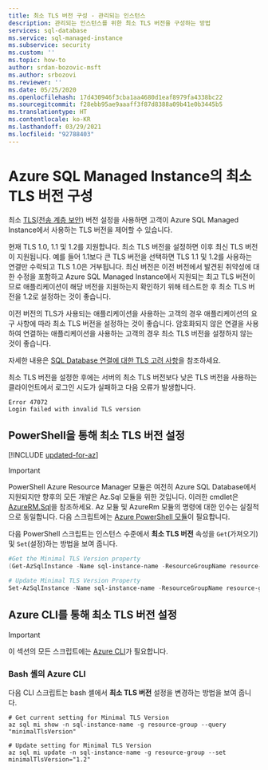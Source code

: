 ```yaml
---
title: 최소 TLS 버전 구성 - 관리되는 인스턴스
description: 관리되는 인스턴스를 위한 최소 TLS 버전을 구성하는 방법
services: sql-database
ms.service: sql-managed-instance
ms.subservice: security
ms.custom: ''
ms.topic: how-to
author: srdan-bozovic-msft
ms.author: srbozovi
ms.reviewer: ''
ms.date: 05/25/2020
ms.openlocfilehash: 17d430946f3cba1aa4680d1eaf8979fa4338bc22
ms.sourcegitcommit: f28ebb95ae9aaaff3f87d8388a09b41e0b3445b5
ms.translationtype: HT
ms.contentlocale: ko-KR
ms.lasthandoff: 03/29/2021
ms.locfileid: "92788403"
---
```

# <a name="configure-minimal-tls-version-in-azure-sql-managed-instance"></a>Azure SQL Managed Instance의 최소 TLS 버전 구성
최소 [TLS(전송 계층 보안)](https://support.microsoft.com/help/3135244/tls-1-2-support-for-microsoft-sql-server) 버전 설정을 사용하면 고객이 Azure SQL Managed Instance에서 사용하는 TLS 버전을 제어할 수 있습니다.

현재 TLS 1.0, 1.1 및 1.2를 지원합니다. 최소 TLS 버전을 설정하면 이후 최신 TLS 버전이 지원됩니다. 예를 들어 1.1보다 큰 TLS 버전을 선택하면 TLS 1.1 및 1.2를 사용하는 연결만 수락되고 TLS 1.0은 거부됩니다. 최신 버전은 이전 버전에서 발견된 취약성에 대한 수정을 포함하고 Azure SQL Managed Instance에서 지원되는 최고 TLS 버전이므로 애플리케이션이 해당 버전을 지원하는지 확인하기 위해 테스트한 후 최소 TLS 버전을 1.2로 설정하는 것이 좋습니다.

이전 버전의 TLS가 사용되는 애플리케이션을 사용하는 고객의 경우 애플리케이션의 요구 사항에 따라 최소 TLS 버전을 설정하는 것이 좋습니다. 암호화되지 않은 연결을 사용하여 연결하는 애플리케이션을 사용하는 고객의 경우 최소 TLS 버전을 설정하지 않는 것이 좋습니다. 

자세한 내용은 [SQL Database 연결에 대한 TLS 고려 사항](../database/connect-query-content-reference-guide.md#tls-considerations-for-database-connectivity)을 참조하세요.

최소 TLS 버전을 설정한 후에는 서버의 최소 TLS 버전보다 낮은 TLS 버전을 사용하는 클라이언트에서 로그인 시도가 실패하고 다음 오류가 발생합니다.

```output
Error 47072
Login failed with invalid TLS version
```

## <a name="set-minimal-tls-version-via-powershell"></a>PowerShell을 통해 최소 TLS 버전 설정

[!INCLUDE [updated-for-az](../../../includes/updated-for-az.md)]
> [!IMPORTANT]
> PowerShell Azure Resource Manager 모듈은 여전히 Azure SQL Database에서 지원되지만 향후의 모든 개발은 Az.Sql 모듈을 위한 것입니다. 이러한 cmdlet은 [AzureRM.Sql](/powershell/module/AzureRM.Sql/)을 참조하세요. Az 모듈 및 AzureRm 모듈의 명령에 대한 인수는 실질적으로 동일합니다. 다음 스크립트에는 [Azure PowerShell 모듈](/powershell/azure/install-az-ps)이 필요합니다.

다음 PowerShell 스크립트는 인스턴스 수준에서 **최소 TLS 버전** 속성을 `Get`(가져오기) 및 `Set`(설정)하는 방법을 보여 줍니다.

```powershell
#Get the Minimal TLS Version property
(Get-AzSqlInstance -Name sql-instance-name -ResourceGroupName resource-group).MinimalTlsVersion

# Update Minimal TLS Version Property
Set-AzSqlInstance -Name sql-instance-name -ResourceGroupName resource-group -MinimalTlsVersion "1.2"
```

## <a name="set-minimal-tls-version-via-azure-cli"></a>Azure CLI를 통해 최소 TLS 버전 설정

> [!IMPORTANT]
> 이 섹션의 모든 스크립트에는 [Azure CLI](/cli/azure/install-azure-cli)가 필요합니다.

### <a name="azure-cli-in-a-bash-shell"></a>Bash 셸의 Azure CLI

다음 CLI 스크립트는 bash 셸에서 **최소 TLS 버전** 설정을 변경하는 방법을 보여 줍니다.

```azurecli-interactive
# Get current setting for Minimal TLS Version
az sql mi show -n sql-instance-name -g resource-group --query "minimalTlsVersion"

# Update setting for Minimal TLS Version
az sql mi update -n sql-instance-name -g resource-group --set minimalTlsVersion="1.2"
```